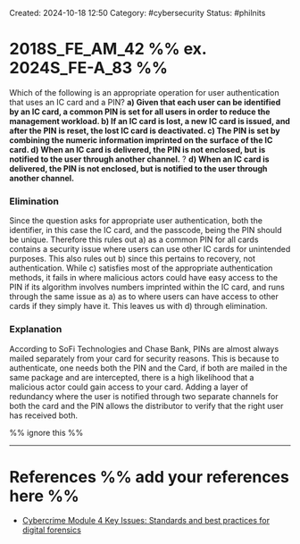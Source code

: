 Created: 2024-10-18 12:50
Category: #cybersecurity
Status: #philnits



# 2018S_FE_AM_42 %% ex. 2024S_FE-A_83 %%

Which of the following is an appropriate operation for user authentication that uses an IC card and a PIN?
**a) Given that each user can be identified by an IC card, a common PIN is set for all users in order to reduce the management workload.
b) If an IC card is lost, a new IC card is issued, and after the PIN is reset, the lost IC card is deactivated.
c) The PIN is set by combining the numeric information imprinted on the surface of the IC card.
d) When an IC card is delivered, the PIN is not enclosed, but is notified to the user through another channel.**
?
**d) When an IC card is delivered, the PIN is not enclosed, but is notified to the user through another channel.**
### Elimination
Since the question asks for appropriate user authentication, both the identifier, in this case the IC card, and the passcode, being the PIN should be unique. Therefore this rules out a) as a common PIN for all cards contains a security issue where users can use other IC cards for unintended purposes. This also rules out b) since this pertains to recovery, not authentication.
While c) satisfies most of the appropriate authentication methods, it fails in where malicious actors could have easy access to the PIN if its algorithm involves numbers imprinted within the IC card, and runs through the same issue as a) as to where users can have access to other cards if they simply have it.
This leaves us with d) through elimination.
### Explanation
According to SoFi Technologies and Chase Bank, PINs are almost always mailed separately from your card for security reasons. This is because to authenticate, one needs both the PIN and the Card, if both are mailed in the same package and are intercepted, there is a high likelihood that a malicious actor could gain access to your card. Adding a layer of redundancy where the user is notified through two separate channels for both the card and the PIN allows the distributor to verify that the right user has received both.







%% ignore this %%
<!--SR:!2025-04-18,41,290-->
---









# References %% add your references here %%
- [Cybercrime Module 4 Key Issues: Standards and best practices for digital forensics](https://www.unodc.org/e4j/en/cybercrime/module-4/key-issues/standards-and-best-practices-for-digital-forensics.html)